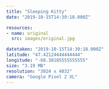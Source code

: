 ```yaml
---
title: "Sleeping Kitty"
date: "2019-10-15T14:39:18.000Z"

resources:
- name: original
  src: images/original.jpg

datetaken: "2019-10-15T14:39:18.000Z"
latitude: "47.42124444444444"
longitude: "-68.38185555555555"
size: "3.19 MB"
resolution: "3024 x 4032"
camera: "Google Pixel 2 XL"
---
```

